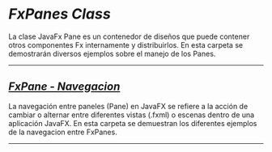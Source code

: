 # _FxPanes Class_

La clase JavaFx Pane es un contenedor de diseños que puede contener otros componentes Fx
internamente y distribuirlos. En esta carpeta se demostrarán diversos ejemplos sobre el manejo de
los Panes.

---

## [_FxPane - Navegacion_](./FxPane_Navegacion)

La navegación entre paneles (Pane) en JavaFX se refiere a la acción de cambiar o alternar 
entre diferentes vistas (.fxml) o escenas dentro de una aplicación JavaFX. En esta carpeta se 
demuestran los diferentes ejemplos de la navegacion entre FxPanes.

---